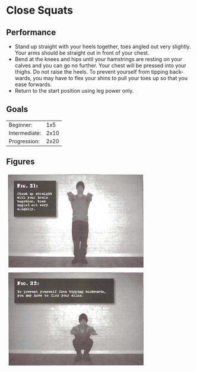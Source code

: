 # Close Squats

## Performance

- Stand up straight with your heels together, toes angled out very slightly. Your arms should be straight out in front of your chest. 
- Bend at the knees and hips until your hamstrings are resting on your calves and you can go no further. Your chest will be pressed into your thighs. Do not raise the heels. To prevent yourself from tipping back-wards, you may have to flex your shins to pull your toes up so that you ease forwards.
- Return to the start position using leg power only.

## Goals

| | |
|---|---|
|Beginner: | 1x5 |
|Intermediate: | 2x10 |
|Progression: | 2x20 |

## Figures

![](../images/02_squats/6-Close-Squats.jpg)